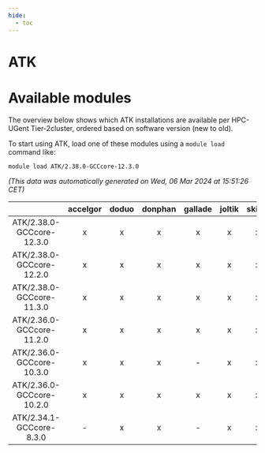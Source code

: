 ```yaml
---
hide:
  - toc
---
```


ATK
===

# Available modules


The overview below shows which ATK installations are available per HPC-UGent Tier-2cluster, ordered based on software version (new to old).

To start using ATK, load one of these modules using a `module load` command like:

```shell
module load ATK/2.38.0-GCCcore-12.3.0
```

*(This data was automatically generated on Wed, 06 Mar 2024 at 15:51:26 CET)*  

| |accelgor|doduo|donphan|gallade|joltik|skitty|
| :---: | :---: | :---: | :---: | :---: | :---: | :---: |
|ATK/2.38.0-GCCcore-12.3.0|x|x|x|x|x|x|
|ATK/2.38.0-GCCcore-12.2.0|x|x|x|x|x|x|
|ATK/2.38.0-GCCcore-11.3.0|x|x|x|x|x|x|
|ATK/2.36.0-GCCcore-11.2.0|x|x|x|x|x|x|
|ATK/2.36.0-GCCcore-10.3.0|x|x|x|-|x|x|
|ATK/2.36.0-GCCcore-10.2.0|x|x|x|x|x|x|
|ATK/2.34.1-GCCcore-8.3.0|-|x|x|-|x|x|
